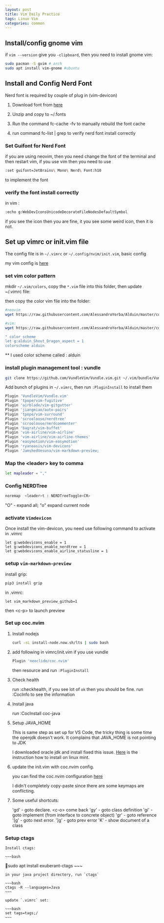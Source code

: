 ```yaml
---
layout: post
title: Vim Daily Practice
tags: Linux Vim
categories: common
---
```


## Install/config gnome vim

if `vim --version` give you `-clipboard`, then you need to install gnome vim:

~~~bash
sudo pacman -S gvim # arch
sudo apt install vim-gnome #ubuntu
~~~

## Install and Config Nerd Font

Nerd font is required by couple of plug in (vim-devicon)

1. Download font from [here](https://www.nerdfonts.com/font-downloads)

2. Unzip and copy to ~/.fonts

3. Run the command fc-cache -fv to manually rebuild the font cache

4. run command fc-list | grep <fontName> to verify nerd font install correctly


### Set Guifont for Nerd Font

if you are using neovim, then you need change the font of the terminal and then restart vim, if you use vim then you need to use 

~~~bash
:set guifont=JetBrains\ Mono\ Nerd\ Font:h10
~~~

to implement the font

### verify the font install correctly

in vim :

~~~bash
:echo g:WebDevIconsUnicodeDecorateFileNodesDefaultSymbol
~~~

if you see the icon then you are fine, it you see some weird icon, then it is not.


## Set up vimrc or init.vim file

The config file is in `~/.vimrc` or `~/.config/nvim/init.vim`, basic config

my vim config is [here](https://raw.githubusercontent.com/R0NGSH3N/r0ngsh3n-vim/main/nvim/init.vim)

### set vim color pattern

mkdir `~/.vim/colors`, copy the `*.vim` file into this folder, then update ~/.vimrc file:

then copy the color vim file into the folder:

~~~bash
#neovim
wget https://raw.githubusercontent.com/AlessandroYorba/Alduin/master/colors/alduin.vim -O ~/.config/nvim/colors/alduin.vim

#vim:
wget https://raw.githubusercontent.com/AlessandroYorba/Alduin/master/colors/alduin.vim -O ~/.vim/colors/alduin.vim
~~~

~~~bash
" color scheme
let g:alduin_Shout_Dragon_aspect = 1
colorscheme alduin
~~~

** I used color scheme called : alduin

### install plugin management tool : vundle

~~~bash
git clone https://github.com/VundleVim/Vundle.vim.git ~/.vim/bundle/Vundle.vim
~~~

Add bunch of plugins in `~/.vimrc`, then run `:PluginInstall` to install them

~~~bash
Plugin 'VundleVim/Vundle.vim'
Plugin 'tpope/vim-fugitive' 
Plugin 'airblade/vim-gitgutter' 
Plugin 'jiangmiao/auto-pairs'                                                       
Plugin 'tpope/vim-surround'                                                         
Plugin 'scrooloose/nerdtree'                                                        
Plugin 'scrooloose/nerdcommenter'                                                   
Plugin 'bagrat/vim-buffet'
Plugin 'vim-airline/vim-airline'
Plugin 'vim-airline/vim-airline-themes'
Plugin 'easymotion/vim-easymotion'
Plugin 'ryanoasis/vim-devicons'
Plugin 'JamshedVesuna/vim-markdown-preview;
~~~

### Map the \<leader\> key to comma

~~~bash
let mapleader = ","
~~~

### Config NERDTree

~~~bash
noremap  <leader>t : NERDTreeToggle<CR>
~~~

"O" - expand all; "o" expand current node

### activate `Vimdevicon`

  Once install the vim-devicon, you need use following command to activate in .vimrc

~~~vimscript
let g:webdevicons_enable = 1
let g:webdevicons_enable_nerdtree = 1                                               
let g:webdevicons_enable_airline_statusline = 1    
~~~

### setup `vim-markdown-preview`

install grip:

~~~bash
pip3 install grip
~~~

in .vimrc:

~~~vimscript
let vim_markdown_preview_github=1
~~~

then \<c-p\> to launch preview

### Set up coc.nvim

1. Install nodejs

    ~~~bash
    curl -sL install-node.now.sh/lts | sudo bash
    ~~~

2. add following in vimrc/init.vim if you use vundle

    ~~~bash
    Plugin 'neoclide/coc.nvim'
    ~~~

    then resource and run `:PluginInstall`

3. Check health

    run :checkhealth, if you see lot of `ok` then you should be fine.
    run :CocInfo to see the information

4. Install java

    run :CocInstall coc-java

5. Setup JAVA_HOME 

    This is same step as set up for VS Code, the tricky thing is some time the
    openjdk doesn't work. It complains that JAVA_HOME is not pointing to JDK

    I downloaded oracle jdk and install fixed this issue. [Here](https://linuxhint.com/install_java_linux_mint/) is the
    instruction how to install on linux mint.

6. update the init.vim with coc.nvim config.

    you can find the coc.nvim configuration [here](https://github.com/neoclide/coc.nvim#example-vim-configuration)

    I didn't completely copy-paste since there are some keymaps are conflicting.

7. Some useful shortcuts:

    'gd' - goto declare. \<c-o\> come back
    'gy' - goto class definition
    'gi' - goto implement (from interface to concrete object)
    'gr' - goto reference
    '[g' - goto next error. ']g' - goto prev error
    'K'  - show document of a class


### Setup ctags

    Install ctags:

    ~~~bash
  sudo apt  install exuberant-ctags
    ~~~

    in your java project directory, run `ctags`

    ~~~bash
    ctags -R --languages=Java
    ~~~

    update `.vimrc` set:

    ~~~bash
    set tags=tags;/
    ~~~


